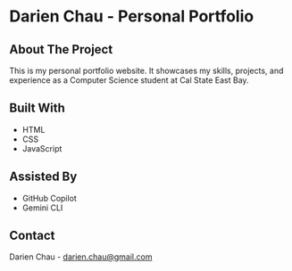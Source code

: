 # Darien Chau - Personal Portfolio

## About The Project

This is my personal portfolio website. It showcases my skills, projects, and experience as a Computer Science student at Cal State East Bay.

## Built With

* HTML
* CSS
* JavaScript

## Assisted By

* GitHub Copilot
* Gemini CLI

## Contact

Darien Chau - darien.chau@gmail.com